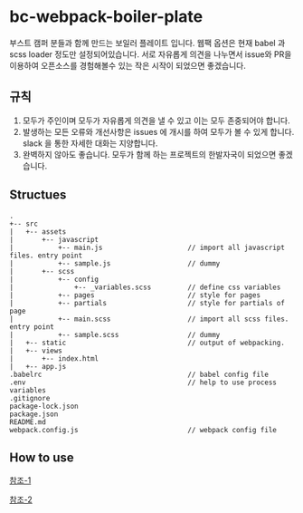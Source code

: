 # bc-webpack-boiler-plate

부스트 캠퍼 분들과 함께 만드는 보일러 플레이트 입니다.
웹팩 옵션은 현재 babel 과 scss loader 정도만 설정되어있습니다.
서로 자유롭게 의견을 나누면서 issue와 PR을 이용하여 오픈소스를 경험해볼수 있는 작은 시작이 되었으면 좋겠습니다.

## 규칙
<ol>
  <li> 모두가 주인이며 모두가 자유롭게 의견을 낼 수 있고 이는 모두 존중되어야 합니다.
  <li> 발생하는 모든 오류와 개선사항은 issues 에 개시를 하여 모두가 볼 수 있게 합니다. slack 을 통한 자세한 대화는 지양합니다.
  <li> 완벽하지 않아도 좋습니다. 모두가 함께 하는 프로젝트의 한발자국이 되었으면 좋겠습니다.
</ol>

## Structues
```
.
+-- src
|   +-- assets
|       +-- javascript
|           +-- main.js                     // import all javascript files. entry point
|           +-- sample.js                   // dummy
|       +-- scss
|           +-- config
|               +-- _variables.scss         // define css variables
|           +-- pages                       // style for pages
|           +-- partials                    // style for partials of page
|           +-- main.scss                   // import all scss files. entry point
|           +-- sample.scss                 // dummy
|   +-- static                              // output of webpacking. 
|   +-- views
|       +-- index.html                     
|   +-- app.js
.babelrc                                    // babel config file
.env                                        // help to use process variables
.gitignore
package-lock.json
package.json
README.md
webpack.config.js                           // webpack config file
```

## How to use


[참조-1](https://poiemaweb.com/es6-babel-webpack-1) <br>

[참조-2](https://poiemaweb.com/es6-babel-webpack-2) <br>

